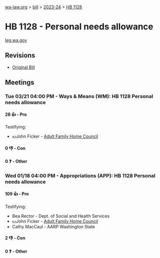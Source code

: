 [wa-law.org](/) > [bill](/bill/) > [2023-24](/bill/2023-24/) > [HB 1128](/bill/2023-24/hb/1128/)

# HB 1128 - Personal needs allowance
[leg.wa.gov](https://app.leg.wa.gov/billsummary?BillNumber=1128&Year=2023&Initiative=false)

## Revisions
* [Original Bill](1/)

## Meetings
### Tue 03/21 04:00 PM - Ways & Means (WM): HB 1128 Personal needs allowance
#### 28 👍 - Pro
Testifying:
* 💵John Ficker - [Adult Family Home Council](/org/adult_family_home_council/)

#### 0 👎 - Con

#### 0 ❓ - Other

### Wed 01/18 04:00 PM - Appropriations (APP): HB 1128 Personal needs allowance
#### 109 👍 - Pro
Testifying:
* Bea Rector - Dept. of Social and Health Services
* 💵John Ficker - [Adult Family Home Council](/org/adult_family_home_council/)
* Cathy MacCaul - AARP Washington State

#### 2 👎 - Con

#### 0 ❓ - Other
